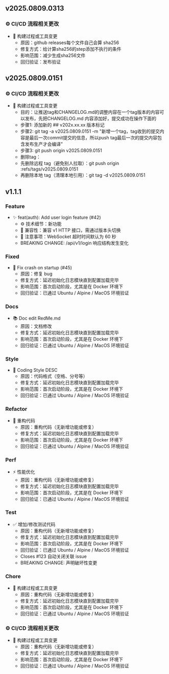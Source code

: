 ## v2025.0809.0313

### ⚙️ CI/CD 流程相关更改
- 🧹 构建过程或工具变更
  - 原因：github releases每个文件自己会算 sha256
  - 修复方式：给计算sha256的step添加不执行的条件
  - 影响范围：减少生成sha256文件
  - 回归验证：发布验证

## v2025.0809.0151

### ⚙️ CI/CD 流程相关更改
- 🧹 构建过程或工具变更
  - 目的：让推送tag和CHANGELOG.md的调整内容在一个tag版本的内容可以发布，先把CHANGELOG.md 内容添加好，提交成功在操作下面的
  - 步骤1: 添加新的 ## v202x.xx.xx 版本标记
  - 步骤2: git tag -a v2025.0809.0151 -m "新增一个tag，tag收到的提交内容是最后一次commit提交的信息，所以push tag最后一次的提交内容包含发布生产才会编译"
  - 步骤3: git push origin v2025.0809.0151
  - 删除tag：
  - 先删除远程 tag（避免别人拉取）：git push origin :refs/tags/v2025.0809.0151
  - 再删除本地 tag（清理本地引用）：git tag -d v2025.0809.0151

## v1.1.1

### Feature
- ✨ feat(auth): Add user login feature (#42)
    - ⚙ 技术细节：新功能
    - 🔁 兼容性：兼容 v1 HTTP 接口，需通过版本头切换
    - 📢 注意事项：WebSocket 超时时间默认为 60 秒
    - BREAKING CHANGE: /api/v1/login 响应结构发生变化

### Fixed
- 🐛 Fix crash on startup (#45)
    - 原因：修复 bug
    - 修复方式：延迟初始化日志模块直到配置加载完毕
    - 影响范围：首次启动阶段，尤其是在 Docker 环境下
    - 回归验证：已通过 Ubuntu / Alpine / MacOS 环境验证

### Docs
- 📚 Doc edit RedMe.md
  - 原因：文档修改
  - 修复方式：延迟初始化日志模块直到配置加载完毕
  - 影响范围：首次启动阶段，尤其是在 Docker 环境下
  - 回归验证：已通过 Ubuntu / Alpine / MacOS 环境验证

### Style
- 💅 Coding Style DESC
  - 原因：代码格式（空格、分号等）
  - 修复方式：延迟初始化日志模块直到配置加载完毕
  - 影响范围：首次启动阶段，尤其是在 Docker 环境下
  - 回归验证：已通过 Ubuntu / Alpine / MacOS 环境验证

### Refactor
- 🔨 重构代码
  - 原因：重构代码（无新增功能或修复）
  - 修复方式：延迟初始化日志模块直到配置加载完毕
  - 影响范围：首次启动阶段，尤其是在 Docker 环境下
  - 回归验证：已通过 Ubuntu / Alpine / MacOS 环境验证

### Perf
- ⚡️ 性能优化
  - 原因：重构代码（无新增功能或修复）
  - 修复方式：延迟初始化日志模块直到配置加载完毕
  - 影响范围：首次启动阶段，尤其是在 Docker 环境下
  - 回归验证：已通过 Ubuntu / Alpine / MacOS 环境验证

### Test
- ✅ 增加/修改测试代码
  - 原因：重构代码（无新增功能或修复）
  - 修复方式：延迟初始化日志模块直到配置加载完毕
  - 影响范围：首次启动阶段，尤其是在 Docker 环境下
  - 回归验证：已通过 Ubuntu / Alpine / MacOS 环境验证
  - Closes #123 自动关闭关联 issue
  - BREAKING CHANGE: 声明破坏性变更

### Chore
- 🧹 构建过程或工具变更
  - 原因：重构代码（无新增功能或修复）
  - 修复方式：延迟初始化日志模块直到配置加载完毕
  - 影响范围：首次启动阶段，尤其是在 Docker 环境下
  - 回归验证：已通过 Ubuntu / Alpine / MacOS 环境验证

### ⚙️ CI/CD 流程相关更改
- 🧹 构建过程或工具变更
  - 原因：重构代码（无新增功能或修复）
  - 修复方式：延迟初始化日志模块直到配置加载完毕
  - 影响范围：首次启动阶段，尤其是在 Docker 环境下
  - 回归验证：已通过 Ubuntu / Alpine / MacOS 环境验证